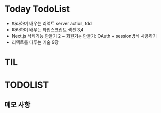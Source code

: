 # Today TodoList

- 따라하며 배우는 리액트 server action, tdd
- 따라하며 배우는 타입스크립트 섹션 3,4
- Next.js 삭제기능 만들기 2 ~ 회원기능 만들기: OAuth + session방식 사용하기
- 리액트를 다루는 기술 9장

# TIL

# TODOLIST

## 메모 사항
